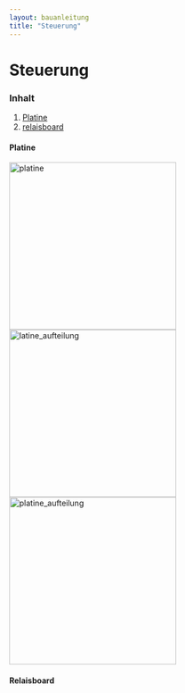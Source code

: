```yaml
---
layout: bauanleitung
title: "Steuerung"
---
```

# Steuerung
### Inhalt

1. [Platine](#platine)
1. [relaisboard](#relaisboard)

#### Platine

<img src="https://github.com/Tronje-the-Falconer/Pi-Ager/blob/resources/bilder/platine.jpg" alt="platine" width="300">

<img src="https://github.com/Tronje-the-Falconer/Pi-Ager/blob/resources/bilder/platine_aufteilung.jpg" alt="latine_aufteilung" width="300">

<img src="https://github.com/Tronje-the-Falconer/Pi-Ager/blob/resources/bilder/platine_aufteilung.jpg" alt="platine_aufteilung" width="300">

#### Relaisboard

